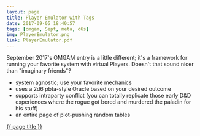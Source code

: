 ```yaml
---
layout: page
title: Player Emulator with Tags
date: 2017-09-05 18:40:57
tags: [omgam, Sept, meta, d6s]
img: PlayerEmulator.png
link: PlayerEmulator.pdf
---
```


September 2017's OMGAM entry is a little different; it's a framework for running your favorite system with virtual Players. Doesn't that sound nicer than "imaginary friends"?

* system agnostic; use your favorite mechanics
* uses a 2d6 pbta-style Oracle based on your desired outcome
* supports intraparty conflict (you can totally replicate those early D&D experiences where the rogue got bored and murdered the paladin for his stuff)
* an entire page of plot-pushing random tables

<div class="img_row">
	<a href="{{ site.baseurl }}/pdf/{{ page.link }}"><img class="col three" src="{{ site.baseurl }}/img/{{ page.img}}" alt="" title="{{ page.title }}"/></a>
</div>
<div class="col three caption">
	<a href="{{ site.baseurl }}/pdf/{{ page.link }}">{{ page.title }}</a>
</div>
